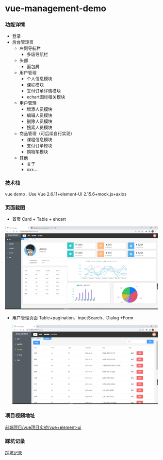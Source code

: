 # vue-management-demo
### 功能详情

* 登录
* 后台管理页
  * 左侧导航栏
    * 多级导航栏
  * 头部
    * 面包屑
  * 用户管理
    * 个人信息模块
    * 课程模块
    * 支付订单详情模块
    * echart图标相关模块
  * 用户管理
    * 增添人员模块
    * 编辑人员模块
    * 删除人员模块
    * 搜索人员模块
  * 商品管理（可后续自行实现）
    * 课程信息模块
    * 支付订单模块
    * 购物车模块
  * 其他
    * 关于
    * xxx....

### 技术栈

vue demo . Use  Vue 2.6.11+element-UI 2.15.6+mock.js+axios

### 页面截图

* 首页 Card +  Table + ehcart

![Home](image/Home.png)

* 用户管理页面   Table+pagination、inputSearch、Dialog +Form

  ![](image/用户管理页面.png)

### 项目视频地址

[前端项目/vue项目实战/vue+element-ui](https://www.bilibili.com/video/BV1QU4y1E7qo?p=6)

### 踩坑记录
[踩坑记录]('./踩坑记录.md')
